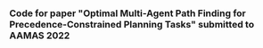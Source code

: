 ### Code for paper "Optimal Multi-Agent Path Finding for Precedence-Constrained Planning Tasks" submitted to AAMAS 2022
